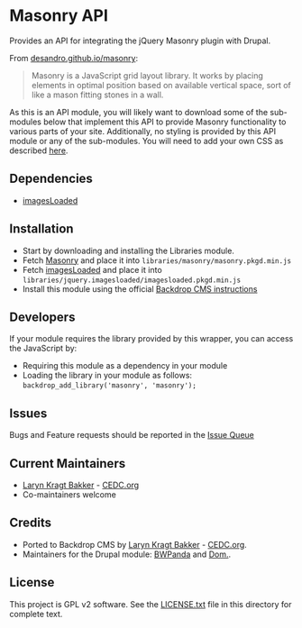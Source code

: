 # Masonry API

Provides an API for integrating the jQuery Masonry plugin with Drupal.

From [desandro.github.io/masonry](http://desandro.github.io/masonry/docs/intro.html):

  >  Masonry is a JavaScript grid layout library. It works by placing elements in optimal position based on available vertical space, sort of like a mason fitting stones in a wall.

As this is an API module, you will likely want to download some of the sub-modules below that implement this API to provide Masonry functionality to various parts of your site.
Additionally, no styling is provided by this API module or any of the sub-modules. You will need to add your own CSS as described [here](http://masonry.desandro.com/#css).

## Dependencies

- [imagesLoaded](https://backdropcms.org/project/imagesloaded)

## Installation

 - Start by downloading and installing the Libraries module.
 - Fetch [Masonry](http://masonry.desandro.com/masonry.pkgd.min.js) and place it into
    `libraries/masonry/masonry.pkgd.min.js`
 - Fetch [imagesLoaded](http://imagesloaded.desandro.com/imagesloaded.pkgd.min.js) and place it into
    `libraries/jquery.imagesloaded/imagesloaded.pkgd.min.js`
 - Install this module using the official
  [Backdrop CMS instructions](https://backdropcms.org/guide/modules)

## Developers

  If your module requires the library provided by this wrapper, you can access the
  JavaScript by:

  - Requiring this module as a dependency in your module
  - Loading the library in your module as follows: `backdrop_add_library('masonry', 'masonry');`

## Issues

Bugs and Feature requests should be reported in the
[Issue Queue](https://github.com/backdrop-contrib/masonry/issues)

## Current Maintainers

 - [Laryn Kragt Bakker](https://github.com/laryn) - [CEDC.org](https://cedc.org)
 - Co-maintainers welcome

## Credits

- Ported to Backdrop CMS by [Laryn Kragt Bakker](https://github.com/laryn) - [CEDC.org](https://cedc.org).
- Maintainers for the Drupal module: [BWPanda](https://github.com/BWPanda) and [Dom.](https://www.drupal.org/u/dom).

## License

This project is GPL v2 software. See the [LICENSE.txt](https://github.com/backdrop-contrib/masonry/blob/1.x-1.x/LICENSE.txt)
file in this directory for complete text.
